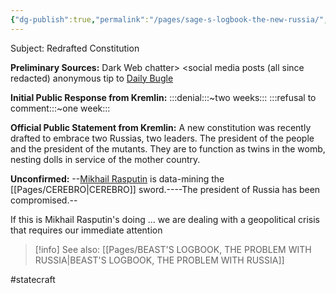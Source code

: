 ```yaml
---
{"dg-publish":true,"permalink":"/pages/sage-s-logbook-the-new-russia/","dgShowLocalGraph":true}
---
```



Subject: Redrafted Constitution 

**Preliminary Sources:** 
Dark Web chatter>
<social media posts (all since redacted) anonymous tip to [Daily Bugle](https://marvel.fandom.com/wiki/Daily_Bugle) 

**Initial Public Response from Kremlin:**
:::denial:::~two weeks::: 
:::refusal to comment:::~one week::: 

**Official Public Statement from Kremlin:** 
A new constitution was recently drafted to embrace two Russias, two leaders. The president of the people and the president of the mutants. They are to function as twins in the womb, nesting dolls in service of the mother country. 

**Unconfirmed:** 
--[Mikhail Rasputin](https://x-men.fandom.com/wiki/Mikhail) is data-mining the [[Pages/CEREBRO\|CEREBRO]] sword.----The president of Russia has been compromised.--

If this is Mikhail Rasputin's doing ... we are dealing with a geopolitical crisis that requires our immediate attention

>[!info] See also:
>[[Pages/BEAST'S LOGBOOK, THE PROBLEM WITH RUSSIA\|BEAST'S LOGBOOK, THE PROBLEM WITH RUSSIA]]

#statecraft 